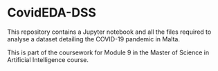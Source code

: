 # CovidEDA-DSS
This repository contains a Jupyter notebook and all the files required to analyse a dataset detailing the COVID-19 pandemic in Malta.  

This is part of the coursework for Module 9 in the Master of Science in Artificial Intelligence course.
